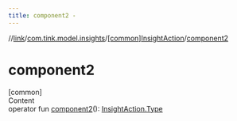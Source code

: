 ```yaml
---
title: component2 -
---
```

//[link](../../index.md)/[com.tink.model.insights](../index.md)/[[common]InsightAction](index.md)/[component2](component2.md)



# component2  
[common]  
Content  
operator fun [component2](component2.md)(): [InsightAction.Type](-type/index.md)  



